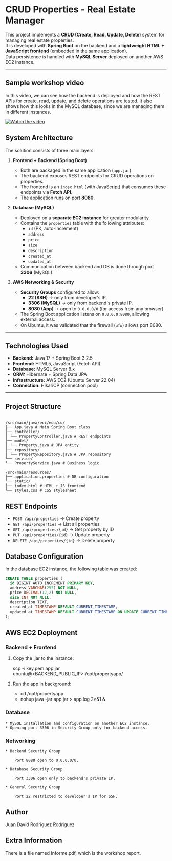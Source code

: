 # CRUD Properties - Real Estate Manager

This project implements a **CRUD (Create, Read, Update, Delete)** system for managing real estate properties.  
It is developed with **Spring Boot** on the backend and a **lightweight HTML + JavaScript frontend** (embedded in the same application).  
Data persistence is handled with **MySQL Server** deployed on another AWS EC2 instance.

---

## Sample workshop video
In this video, we can see how the backend is deployed and how the REST APIs for create, read, update, and delete operations are tested. It also shows how this looks in the MySQL database, since we are managing them in different instances.

[![Watch the video](https://img.icons8.com/ios-filled/100/000000/play-button-circled.png)](./Workshop%20Video.mp4)


## System Architecture

The solution consists of three main layers:

1. **Frontend + Backend (Spring Boot)**  
   - Both are packaged in the same application (`app.jar`).
   - The backend exposes REST endpoints for CRUD operations on properties.
   - The frontend is an `index.html` (with JavaScript) that consumes these endpoints via **Fetch API**.
   - The application runs on port **8080**.

2. **Database (MySQL)**  
   - Deployed on a **separate EC2 instance** for greater modularity.
   - Contains the `properties` table with the following attributes:
     - `id` (PK, auto-increment)
     - `address`
     - `price`
     - `size`
     - `description`
     - `created_at`
     - `updated_at`
   - Communication between backend and DB is done through port **3306** (MySQL).

3. **AWS Networking & Security**  
   - **Security Groups** configured to allow:
     - **22 (SSH)** → only from developer's IP.
     - **3306 (MySQL)** → only from backend's private IP.
     - **8080 (App)** → open to `0.0.0.0/0` (for access from any browser).  
   - The Spring Boot application listens on `0.0.0.0:8080`, allowing external access.
   - On Ubuntu, it was validated that the firewall (`ufw`) allows port 8080.

---

## Technologies Used

- **Backend:** Java 17 + Spring Boot 3.2.5  
- **Frontend:** HTML5, JavaScript (Fetch API)  
- **Database:** MySQL Server 8.x  
- **ORM:** Hibernate + Spring Data JPA  
- **Infrastructure:** AWS EC2 (Ubuntu Server 22.04)  
- **Connection:** HikariCP (connection pool)  

---

## Project Structure

```plaintext

/src/main/java/eci/edu/co/
├── App.java # Main Spring Boot class
├── controller/
│ └── PropertyController.java # REST endpoints
├── model/
│ └── Property.java # JPA entity
├── repository/
│ └── PropertyRepository.java # JPA repository
└── service/
└── PropertyService.java # Business logic

/src/main/resources/
├── application.properties # DB configuration
└── static/
├── index.html # HTML + JS frontend
└── styles.css # CSS stylesheet

```

## REST Endpoints

- `POST /api/properties` → Create property  
- `GET /api/properties` → List all properties  
- `GET /api/properties/{id}` → Get property by ID  
- `PUT /api/properties/{id}` → Update property  
- `DELETE /api/properties/{id}` → Delete property  

## Database Configuration

In the database EC2 instance, the following table was created:

```sql
CREATE TABLE properties (
  id BIGINT AUTO_INCREMENT PRIMARY KEY,
  address VARCHAR(255) NOT NULL,
  price DECIMAL(12,2) NOT NULL,
  size INT NOT NULL,
  description TEXT,
  created_at TIMESTAMP DEFAULT CURRENT_TIMESTAMP,
  updated_at TIMESTAMP DEFAULT CURRENT_TIMESTAMP ON UPDATE CURRENT_TIMESTAMP
);

```

## AWS EC2 Deployment

### Backend + Frontend

1. Copy the .jar to the instance:

    scp -i key.pem app.jar ubuntu@<BACKEND_PUBLIC_IP>:/opt/propertyapp/

2. Run the app in background:

    * cd /opt/propertyapp
    * nohup java -jar app.jar > app.log 2>&1 &

### Database

    * MySQL installation and configuration on another EC2 instance.
    * Opening port 3306 in Security Group only for backend access.

### Networking

    * Backend Security Group

        Port 8080 open to 0.0.0.0/0.

    * Database Security Group

        Port 3306 open only to backend's private IP.

    * General Security Group

        Port 22 restricted to developer's IP for SSH.


## Author

Juan David Rodriguez Rodriguez

## Extra Information

There is a file named Informe.pdf, which is the workshop report.